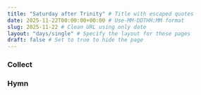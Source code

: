 ```yaml
---
title: "Saturday after Trinity" # Title with escaped quotes
date: 2025-11-22T00:00:00+00:00 # Use-MM-DDTHH:MM format
slug: 2025-11-22 # Clean URL using only date
layout: "days/single" # Specify the layout for these pages
draft: false # Set to true to hide the page
---
```


### Collect


### Hymn